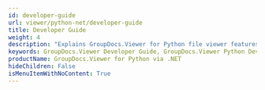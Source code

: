 ```yaml
---
id: developer-guide
url: viewer/python-net/developer-guide
title: Developer Guide
weight: 4
description: "Explains GroupDocs.Viewer for Python file viewer features and shows how to view PDF, Word, Excel, PowerPoint documents inside your Python applications"
keywords: GroupDocs.Viewer Developer Guide, GroupDocs.Viewer Python Developer Guide, GroupDocs.Viewer Developer Guide Python, Using GroupDocs.Viewer for Python, GroupDocs.Viewer for Python use cases
productName: GroupDocs.Viewer for Python via .NET
hideChildren: False
isMenuItemWithNoContent: True
---
```

